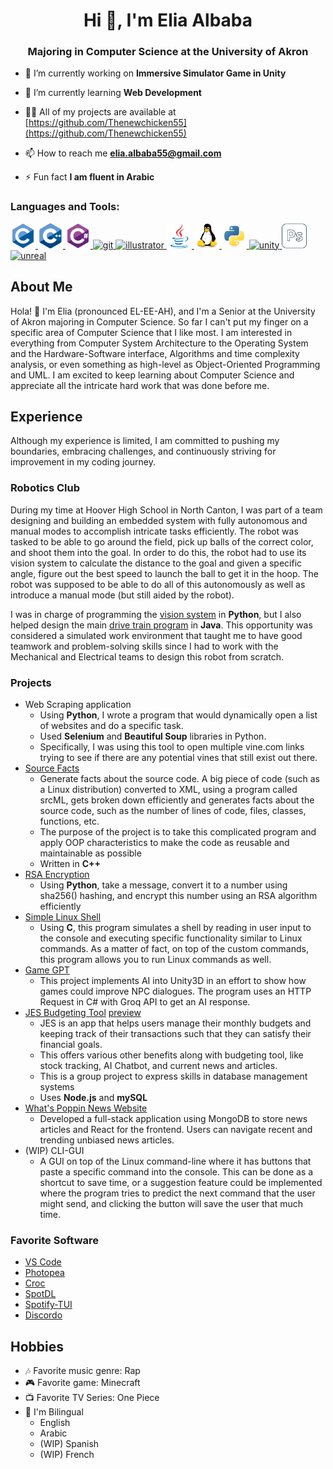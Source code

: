 <h1 align="center">Hi 👋, I'm Elia Albaba</h1>
<h3 align="center">Majoring in Computer Science at the University of Akron</h3>

- 🔭 I’m currently working on **Immersive Simulator Game in Unity**

- 🌱 I’m currently learning **Web Development**

- 👨‍💻 All of my projects are available at [https://github.com/Thenewchicken55](https://github.com/Thenewchicken55)

- 📫 How to reach me **elia.albaba55@gmail.com**

- ⚡ Fun fact **I am fluent in Arabic**


<p align="left">
</p>

<h3 align="left">Languages and Tools:</h3>
<p align="left"> <a href="https://www.cprogramming.com/" target="_blank" rel="noreferrer"> <img src="https://raw.githubusercontent.com/devicons/devicon/master/icons/c/c-original.svg" alt="c" width="40" height="40"/> </a> <a href="https://www.w3schools.com/cpp/" target="_blank" rel="noreferrer"> <img src="https://raw.githubusercontent.com/devicons/devicon/master/icons/cplusplus/cplusplus-original.svg" alt="cplusplus" width="40" height="40"/> </a> <a href="https://www.w3schools.com/cs/" target="_blank" rel="noreferrer"> <img src="https://raw.githubusercontent.com/devicons/devicon/master/icons/csharp/csharp-original.svg" alt="csharp" width="40" height="40"/> </a> <a href="https://git-scm.com/" target="_blank" rel="noreferrer"> <img src="https://www.vectorlogo.zone/logos/git-scm/git-scm-icon.svg" alt="git" width="40" height="40"/> </a> <a href="https://www.adobe.com/in/products/illustrator.html" target="_blank" rel="noreferrer"> <img src="https://www.vectorlogo.zone/logos/adobe_illustrator/adobe_illustrator-icon.svg" alt="illustrator" width="40" height="40"/> </a> <a href="https://www.java.com" target="_blank" rel="noreferrer"> <img src="https://raw.githubusercontent.com/devicons/devicon/master/icons/java/java-original.svg" alt="java" width="40" height="40"/> </a> <a href="https://www.linux.org/" target="_blank" rel="noreferrer"> <img src="https://raw.githubusercontent.com/devicons/devicon/master/icons/linux/linux-original.svg" alt="linux" width="40" height="40"/> </a> <a href="https://www.python.org" target="_blank" rel="noreferrer"> <img src="https://raw.githubusercontent.com/devicons/devicon/master/icons/python/python-original.svg" alt="python" width="40" height="40"/> </a> <a href="https://unity.com/" target="_blank" rel="noreferrer"> <img src="https://www.vectorlogo.zone/logos/unity3d/unity3d-icon.svg" alt="unity" width="40" height="40"/> </a> <a href="https://www.photoshop.com/en" target="_blank" rel="noreferrer"> <img src="https://raw.githubusercontent.com/devicons/devicon/master/icons/photoshop/photoshop-line.svg" alt="photoshop" width="40" height="40"/> </a> <a href="https://unrealengine.com/" target="_blank" rel="noreferrer"> <img src="https://raw.githubusercontent.com/kenangundogan/fontisto/036b7eca71aab1bef8e6a0518f7329f13ed62f6b/icons/svg/brand/unreal-engine.svg" alt="unreal" width="40" height="40"/> </a> </p>



## About Me
Hola! 👋 I'm Elia (pronounced EL-EE-AH), and I'm a Senior at the University of Akron majoring in Computer Science. So far I can't put my finger on a specific area of Computer Science that I like most. I am interested in everything from Computer System Architecture to the Operating System and the Hardware-Software interface, Algorithms and time complexity analysis, or even something as high-level as Object-Oriented Programming and UML. I am excited to keep learning about Computer Science and appreciate all the intricate hard work that was done before me.

## Experience
Although my experience is limited, I am committed to pushing my boundaries, embracing challenges, and continuously striving for improvement in my coding journey.
### Robotics Club
During my time at Hoover High School in North Canton, I was part of a team designing and building an embedded system with fully autonomous and manual modes to accomplish intricate tasks efficiently. The robot was tasked to be able to go around the field, pick up balls of the correct color, and shoot them into the goal. In order to do this, the robot had to use its vision system to calculate the distance to the goal and given a specific angle, figure out the best speed to launch the ball to get it in the hoop. The robot was supposed to be able to do all of this autonomously as well as introduce a manual mode (but still aided by the robot).

I was in charge of programming the [vision system](https://github.com/FRC-4121/4121-Vision) in **Python**, but I also helped design the main [drive train program](https://github.com/FRC-4121/2022-Robot-V2) in **Java**. This opportunity was considered a simulated work environment that taught me to have good teamwork and problem-solving skills since I had to work with the Mechanical and Electrical teams to design this robot from scratch.


### Projects

- Web Scraping application
    - Using **Python**, I wrote a program that would dynamically open a list of websites and do a specific task.
    - Used **Selenium** and **Beautiful Soup** libraries in Python.
    - Specifically, I was using this tool to open multiple vine.com links trying to see if there are any potential vines that still exist out there.
- [Source Facts](https://github.com/Thenewchicken55/SourceFax)
    - Generate facts about the source code. A big piece of code (such as a Linux distribution) converted to XML, using a program called srcML, gets broken down efficiently and generates facts about the source code, such as the number of lines of code, files, classes, functions, etc.
    - The purpose of the project is to take this complicated program and apply OOP characteristics to make the code as reusable and maintainable as possible
    - Written in **C++**
- [RSA Encryption](https://github.com/Thenewchicken55/RSA-encryption-Algorithms-Project)
    - Using **Python**, take a message, convert it to a number using sha256() hashing, and encrypt this number using an RSA algorithm efficiently
- [Simple Linux Shell](https://github.com/Thenewchicken55/Simple-Linux-Shell)
    - Using **C**, this program simulates a shell by reading in user input to the console and executing specific functionality similar to Linux commands. As a matter of fact, on top of the custom commands, this program allows you to run Linux commands as well.
- [Game GPT](https://github.com/Thenewchicken55/Game-GPT-Build)
    - This project implements AI into Unity3D in an effort to show how games could improve NPC dialogues. The program uses an HTTP Request in C# with Groq API to get an AI response.
- [JES Budgeting Tool](https://github.com/Thenewchicken55/JES) [preview](http://jesbudget.com/)
    - JES is an app that helps users manage their monthly budgets and keeping track of their transactions such that they can satisfy their financial goals.
    - This offers various other benefits along with budgeting tool, like stock tracking, AI Chatbot, and current news and articles.
    - This is a group project to express skills in database management systems
    - Uses **Node.js** and **mySQL**
- [What's Poppin News Website](https://isp-project.vercel.app/)
    - Developed a full-stack application using MongoDB to store news articles and React for the frontend. Users can navigate recent and trending unbiased news articles.
- (WIP) CLI-GUI
    - A GUI on top of the Linux command-line where it has buttons that paste a specific command into the console. This can be done as a shortcut to save time, or a suggestion feature could be implemented where the program tries to predict the next command that the user might send, and clicking the button will save the user that much time.


### Favorite Software
- [VS Code](https://code.visualstudio.com/)
- [Photopea](https://www.photopea.com/)
- [Croc](https://github.com/schollz/croc)
- [SpotDL](https://github.com/spotDL/spotify-downloader)
- [Spotify-TUI](https://github.com/Rigellute/spotify-tui)
- [Discordo](https://github.com/ayn2op/discordo)



## Hobbies
- 🎶 Favorite music genre: Rap
- 🎮 Favorite game: Minecraft
- 📺 Favorite TV Series: One Piece
- 🙊 I'm Bilingual
    - English
    - Arabic
    - (WIP) Spanish
    - (WIP) French


<!---
Thenewchicken55/Thenewchicken55 is a ✨ special ✨ repository because its `README.md` (this file) appears on your GitHub profile.
You can click the Preview link to take a look at your changes.
--->
